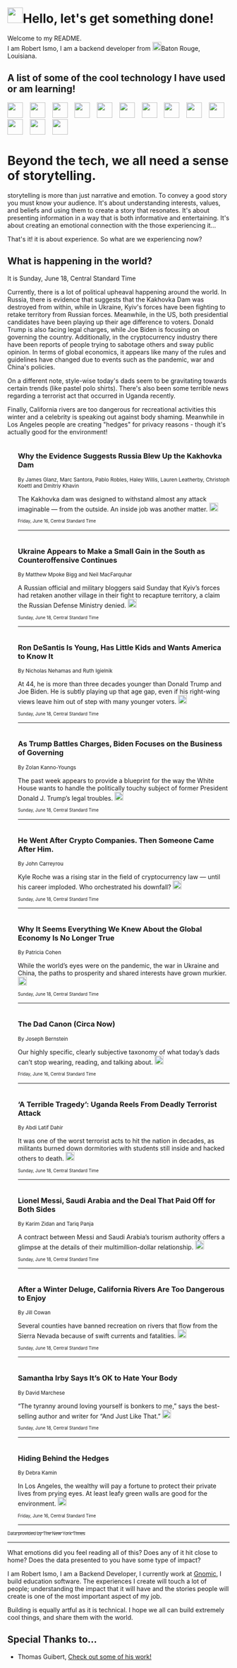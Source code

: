 <h1><img src="https://emojis.slackmojis.com/emojis/images/1643514375/3493/hot-coffee.gif?1643514375" width="35"/>Hello, let's get something done!</h1>

<p>Welcome to my README.<br/>
I am Robert Ismo, I am a backend developer from <img src="https://emojis.slackmojis.com/emojis/images/1638395689/50435/moulin_rouge.png?1638395689" width="20"/>Baton Rouge, Louisiana.</p>
<h2>A list of some of the cool technology I have used or am learning!</h2>
<p>
<img src="https://emojis.slackmojis.com/emojis/images/1643516091/21142/meow_bongotap.gif?1643516091" width="35" alt="">
<img src="https://img.shields.io/badge/Favorite%20Frontend%20Framework-SvelteKit-f83903" alt="">
<img src="https://img.shields.io/badge/Second%20Favorite-Vue-40b581" alt="">
<img src="https://img.shields.io/badge/Most%20Used%20Runtime-Nodejs-78b061" alt="">
<img src="https://emojis.slackmojis.com/emojis/images/1643517416/34482/fire.gif?1643517416" width="35" alt="">
<img src="https://img.shields.io/badge/Javascript%20But%20Better-Typescript-0078ca" alt="">
<img src="https://img.shields.io/badge/Favorite%20Language-Elixir-3e244d" alt="">
<img src="https://img.shields.io/badge/Containerize%20Everything-Docker-6ac9ef" alt="">
<img src="https://emojis.slackmojis.com/emojis/images/1643514596/5999/meow_party.gif?1643514596" width="35" alt="">
<img src="https://img.shields.io/badge/API%20Love%20Language-Graphql-de32a5" alt="">
<img src="https://img.shields.io/badge/Our%20Favorite%20Version%20Controller-Git-e94f33" alt="">
<img src="https://img.shields.io/badge/Favorite%20Database-Redis-d42d1d" alt="">
<img src="https://emojis.slackmojis.com/emojis/images/1643514559/5584/deployparrot.gif?1643514559" width="35" alt="">
<img src="https://img.shields.io/badge/Container%20Interstate-RabbitMQ-f66200" alt="">
<img src="https://img.shields.io/badge/Gotta%20Learn-Kubernetes-316adf" alt="">
<img src="https://img.shields.io/badge/Really%20Mature%20Now-WASM-654fef" alt="">
<img src="https://emojis.slackmojis.com/emojis/images/1666642497/61942/dance_vibe.gif?1666642497" width="35" alt="">
<img src="https://img.shields.io/badge/For%20My%20M1-ARM64-657d96" alt="">
<img src="https://img.shields.io/badge/Loving%20This%20So%20Much-TailwindCSS-17bcb5" alt="">
<img src="https://img.shields.io/badge/Cool%20Build%20Tool-Vite-f9cb24" alt="">
<img src="https://emojis.slackmojis.com/emojis/images/1669231376/62819/working-on-it.gif?1669231376" width="35" alt="">
<img src="https://img.shields.io/badge/Fun%20and%20Easy%20Database-MongoDB-5f8c49" alt="">
<img src="https://img.shields.io/badge/JS%20Life%20Support-NPM-c73737" alt="">
<img src="https://img.shields.io/badge/I%20Liked%20It-DynamoDB-0073b9" alt="">
<img src="https://emojis.slackmojis.com/emojis/images/1643514045/46/question.gif?1643514045" width="35" alt="">
<img src="https://img.shields.io/badge/cool-React-60d6f9" alt="">
<img src="https://img.shields.io/badge/Future%20Big%20Project-Lambda-f37e00" alt="">
<img src="https://img.shields.io/badge/NPM%20But%20Better-PNPM-f1aa07" alt="">
<img src="https://emojis.slackmojis.com/emojis/images/1643514943/9662/fbwow.gif?1643514943" width="35" alt="">
<img src="https://img.shields.io/badge/First%20Language-C-662079" alt="">
<img src="https://img.shields.io/badge/Where%20I%20Deploy%20Frontend-Vercel-000000" alt="">
<img src="https://img.shields.io/badge/Who%20Does%20not%20Want%20an%20App-Swift-f9492a" alt="">
<img src="https://emojis.slackmojis.com/emojis/images/1643514058/151/javascript.png?1643514058" width="35" alt="">
<img src="https://img.shields.io/badge/cool-Python-fbd542" alt="">
<img src="https://img.shields.io/badge/Favorite%20Something-Stripe-656cdc" alt="">
<img src="https://img.shields.io/badge/Of%20Course-HTML5-ed6327" alt="">
<img src="https://emojis.slackmojis.com/emojis/images/1660415405/60731/bomb.gif?1660415405" width="35" alt="">
<img src="https://img.shields.io/badge/hate-CSS-2964ec" alt="">
<img src="https://img.shields.io/badge/Learning-CircleCI-141215" alt="">
<img src="https://img.shields.io/badge/Learning-Rust-fbbb3b" alt="">
<img src="https://emojis.slackmojis.com/emojis/images/1660415397/60712/writing-hand.gif?1660415397" width="35" alt="">
<img src="https://img.shields.io/badge/Dev%20Browser%20of%20Choice-Firefox-cc4e26" alt="">
<img src="https://img.shields.io/badge/Recoverying%20From%20Windows-UNIX-1781e3" alt="">
<img src="https://img.shields.io/badge/LOVE-LogSeq-90c1c2" alt="">
<img src="https://emojis.slackmojis.com/emojis/images/1643514066/223/kirby.gif?1643514066" width="35" alt="">
<img src="https://img.shields.io/badge/Daily%20Driver-MacOS-e6e6e8" alt="">
<img src="https://img.shields.io/badge/Git%20Server-Github-000000" alt="">
<img src="https://img.shields.io/badge/enjoyable-EC2-f17428" alt="">
<img src="https://emojis.slackmojis.com/emojis/images/1643514239/2069/excited.gif?1643514239" width="35" alt="">
</p>
<h1>Beyond the tech, we all need a sense of storytelling.</h1>
<p>storytelling is more than just narrative and emotion. To convey a good story you must know your audience. It's about understanding interests, values, and beliefs and using them to create a story that resonates. It's about presenting information in a way that is both informative and entertaining. It's about creating an emotional connection with the those experiencing it...</p>
<p>That's it! it is about experience. So what are we experiencing now?</p>
<h2>What is happening in the world?</h2>
<p>It is Sunday, June 18, Central Standard Time</p>
<p>
Currently, there is a lot of political upheaval happening around the world. In Russia, there is evidence that suggests that the Kakhovka Dam was destroyed from within, while in Ukraine, Kyiv&#39;s forces have been fighting to retake territory from Russian forces. Meanwhile, in the US, both presidential candidates have been playing up their age difference to voters. Donald Trump is also facing legal charges, while Joe Biden is focusing on governing the country. Additionally, in the cryptocurrency industry there have been reports of people trying to sabotage others and sway public opinion. In terms of global economics, it appears like many of the rules and guidelines have changed due to events such as the pandemic, war and China&#39;s policies. 

On a different note, style-wise today&#39;s dads seem to be gravitating towards certain trends (like pastel polo shirts). There&#39;s also been some terrible news regarding a terrorist act that occurred in Uganda recently. 

Finally, California rivers are too dangerous for recreational activities this winter and a celebrity is speaking out against body shaming. Meanwhile in Los Angeles people are creating &quot;hedges&quot; for privacy reasons - though it&#39;s actually good for the environment!</p>
<ol>
<img src="https://img.shields.io/badge/-world-blue" alt="">
<h3>Why the Evidence Suggests Russia Blew Up the Kakhovka Dam</h3>
<sub>By James Glanz, Marc Santora, Pablo Robles, Haley Willis, Lauren Leatherby, Christoph Koettl and Dmitriy Khavin</sub>
<p>The Kakhovka dam was designed to withstand almost any attack imaginable — from the outside. An inside job was another matter.  <a href="https://nyti.ms/3Nc5R2W"><img src="https://developer.nytimes.com/files/poweredby_nytimes_30b.png?v=1583354208352" height="20"></a></p>
<sub><sub>Friday, June 16, Central Standard Time</sub></sub>
<hr/>
<img src="https://img.shields.io/badge/-world-blue" alt="">
<h3>Ukraine Appears to Make a Small Gain in the South as Counteroffensive Continues</h3>
<sub>By Matthew Mpoke Bigg and Neil MacFarquhar</sub>
<p>A Russian official and military bloggers said Sunday that Kyiv’s forces had retaken another village in their fight to recapture territory, a claim the Russian Defense Ministry denied.  <a href="https://nyti.ms/42N06yg"><img src="https://developer.nytimes.com/files/poweredby_nytimes_30b.png?v=1583354208352" height="20"></a></p>
<sub><sub>Sunday, June 18, Central Standard Time</sub></sub>
<hr/>
<img src="https://img.shields.io/badge/-us-blue" alt="">
<h3>Ron DeSantis Is Young, Has Little Kids and Wants America to Know It</h3>
<sub>By Nicholas Nehamas and Ruth Igielnik</sub>
<p>At 44, he is more than three decades younger than Donald Trump and Joe Biden. He is subtly playing up that age gap, even if his right-wing views leave him out of step with many younger voters.  <a href="https://nyti.ms/431weP7"><img src="https://developer.nytimes.com/files/poweredby_nytimes_30b.png?v=1583354208352" height="20"></a></p>
<sub><sub>Sunday, June 18, Central Standard Time</sub></sub>
<hr/>
<img src="https://img.shields.io/badge/-us-blue" alt="">
<h3>As Trump Battles Charges, Biden Focuses on the Business of Governing</h3>
<sub>By Zolan Kanno-Youngs</sub>
<p>The past week appears to provide a blueprint for the way the White House wants to handle the politically touchy subject of former President Donald J. Trump’s legal troubles.  <a href="https://nyti.ms/3Xh6Mns"><img src="https://developer.nytimes.com/files/poweredby_nytimes_30b.png?v=1583354208352" height="20"></a></p>
<sub><sub>Sunday, June 18, Central Standard Time</sub></sub>
<hr/>
<img src="https://img.shields.io/badge/-business-blue" alt="">
<h3>He Went After Crypto Companies. Then Someone Came After Him.</h3>
<sub>By John Carreyrou</sub>
<p>Kyle Roche was a rising star in the field of cryptocurrency law — until his career imploded. Who orchestrated his downfall?  <a href="https://nyti.ms/3XkUOJl"><img src="https://developer.nytimes.com/files/poweredby_nytimes_30b.png?v=1583354208352" height="20"></a></p>
<sub><sub>Sunday, June 18, Central Standard Time</sub></sub>
<hr/>
<img src="https://img.shields.io/badge/-business-blue" alt="">
<h3>Why It Seems Everything We Knew About the Global Economy Is No Longer True</h3>
<sub>By Patricia Cohen</sub>
<p>While the world’s eyes were on the pandemic, the war in Ukraine and China, the paths to prosperity and shared interests have grown murkier.  <a href="https://nyti.ms/3Poypcl"><img src="https://developer.nytimes.com/files/poweredby_nytimes_30b.png?v=1583354208352" height="20"></a></p>
<sub><sub>Sunday, June 18, Central Standard Time</sub></sub>
<hr/>
<img src="https://img.shields.io/badge/-style-blue" alt="">
<h3>The Dad Canon (Circa Now)</h3>
<sub>By Joseph Bernstein</sub>
<p>Our highly specific, clearly subjective taxonomy of what today’s dads can’t stop wearing, reading, and talking about.  <a href="https://nyti.ms/3Nz3RDj"><img src="https://developer.nytimes.com/files/poweredby_nytimes_30b.png?v=1583354208352" height="20"></a></p>
<sub><sub>Friday, June 16, Central Standard Time</sub></sub>
<hr/>
<img src="https://img.shields.io/badge/-world-blue" alt="">
<h3>‘A Terrible Tragedy’: Uganda Reels From Deadly Terrorist Attack</h3>
<sub>By Abdi Latif Dahir</sub>
<p>It was one of the worst terrorist acts to hit the nation in decades, as militants burned down dormitories with students still inside and hacked others to death.  <a href="https://nyti.ms/3NhV9I6"><img src="https://developer.nytimes.com/files/poweredby_nytimes_30b.png?v=1583354208352" height="20"></a></p>
<sub><sub>Sunday, June 18, Central Standard Time</sub></sub>
<hr/>
<img src="https://img.shields.io/badge/-sports-blue" alt="">
<h3>Lionel Messi, Saudi Arabia and the Deal That Paid Off for Both Sides</h3>
<sub>By Karim Zidan and Tariq Panja</sub>
<p>A contract between Messi and Saudi Arabia’s tourism authority offers a glimpse at the details of their multimillion-dollar relationship.  <a href="https://nyti.ms/3Ncq8Wc"><img src="https://developer.nytimes.com/files/poweredby_nytimes_30b.png?v=1583354208352" height="20"></a></p>
<sub><sub>Sunday, June 18, Central Standard Time</sub></sub>
<hr/>
<img src="https://img.shields.io/badge/-us-blue" alt="">
<h3>After a Winter Deluge, California Rivers Are Too Dangerous to Enjoy</h3>
<sub>By Jill Cowan</sub>
<p>Several counties have banned recreation on rivers that flow from the Sierra Nevada because of swift currents and fatalities.  <a href="https://nyti.ms/3CAowAs"><img src="https://developer.nytimes.com/files/poweredby_nytimes_30b.png?v=1583354208352" height="20"></a></p>
<sub><sub>Sunday, June 18, Central Standard Time</sub></sub>
<hr/>
<img src="https://img.shields.io/badge/-magazine-blue" alt="">
<h3>Samantha Irby Says It’s OK to Hate Your Body</h3>
<sub>By David Marchese</sub>
<p>“The tyranny around loving yourself is bonkers to me,” says the best-selling author and writer for “And Just Like That.”  <a href="https://nyti.ms/3Nh1NP3"><img src="https://developer.nytimes.com/files/poweredby_nytimes_30b.png?v=1583354208352" height="20"></a></p>
<sub><sub>Sunday, June 18, Central Standard Time</sub></sub>
<hr/>
<img src="https://img.shields.io/badge/-realestate-blue" alt="">
<h3>Hiding Behind the Hedges</h3>
<sub>By Debra Kamin</sub>
<p>In Los Angeles, the wealthy will pay a fortune to protect their private lives from prying eyes. At least leafy green walls are good for the environment.  <a href="https://nyti.ms/3NxyV6l"><img src="https://developer.nytimes.com/files/poweredby_nytimes_30b.png?v=1583354208352" height="20"></a></p>
<sub><sub>Friday, June 16, Central Standard Time</sub></sub>
<hr/>
</ol>
<a href="https://developer.nytimes.com"><sub><sub>Data provided by The New York Times</sub></sub></a>
<hr/>
<p>What emotions did you feel reading all of this? Does any of it hit close to home? Does the data presented to you have some type of impact?</p>
<p>I am Robert Ismo, I am a Backend Developer, I currently work at <a href="https://gnomic.education/">Gnomic</a>, I build education software. The experiences I create will touch a lot of people; understanding the impact that it will have and the stories people will create is one of the most important aspect of my job.</p>
<p>Building is equally artful as it is technical. I hope we all can build extremely cool things, and share them with the world.</p>
<h2>Special Thanks to...</h2>
<ul>
<li>Thomas Guibert, <a href="https://github.com/thmsgbrt/thmsgbrt">Check out some of his work!</a></li>
</ul>